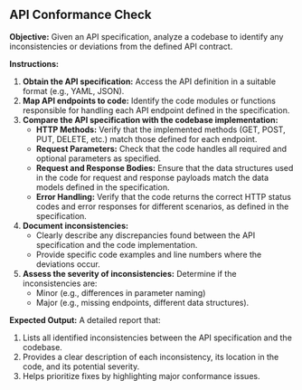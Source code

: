 ## API Conformance Check

**Objective:** Given an API specification, analyze a codebase to identify any inconsistencies or deviations from the defined API contract.

**Instructions:**

1. **Obtain the API specification:**  Access the API definition in a suitable format (e.g., YAML, JSON).
2. **Map API endpoints to code:**  Identify the code modules or functions responsible for handling each API endpoint defined in the specification.
3. **Compare the API specification with the codebase implementation:**
    * **HTTP Methods:**  Verify that the implemented methods (GET, POST, PUT, DELETE, etc.) match those defined for each endpoint.
    * **Request Parameters:**  Check that the code handles all required and optional parameters as specified.
    * **Request and Response Bodies:**  Ensure that the data structures used in the code for request and response payloads match the data models defined in the specification.
    * **Error Handling:**  Verify that the code returns the correct HTTP status codes and error responses for different scenarios, as defined in the specification.
4. **Document inconsistencies:**
    * Clearly describe any discrepancies found between the API specification and the code implementation.
    * Provide specific code examples and line numbers where the deviations occur.
5. **Assess the severity of inconsistencies:** Determine if the inconsistencies are:
    * Minor (e.g., differences in parameter naming)
    * Major (e.g., missing endpoints, different data structures).

**Expected Output:** A detailed report that:

1. Lists all identified inconsistencies between the API specification and the codebase.
2. Provides a clear description of each inconsistency, its location in the code, and its potential severity.
3. Helps prioritize fixes by highlighting major conformance issues.
